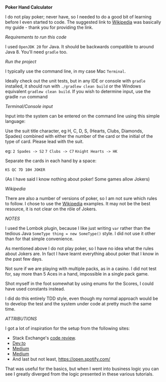**Poker Hand Calculator**

I do not play poker; never have, so I needed to do a good bit of learning before I even started to code. The suggested link to [Wikipedia](https://en.wikipedia.org/wiki/List_of_poker_hands) was basically my guide - thank you for providing the link.

*Requirements to run this code*

I used `OpenJDK 20` for Java. It should be backwards compatible to around Java 8. You'll need `gradle` too. 

*Run the project*

I typically use the command line, in my case Mac `Terminal`.

Ideally check out the unit tests, but in any IDE or console with `gradle` installed, it should run with `./gradlew clean build` or the Windows equivalent `gradlew clean build`. If you wish to determine input, use the gradle `run` command 

*Terminal/Console input*

Input into the system can be entered on the command line using this simple language:

Use the suit title character, eg H, C, D, S, (Hearts, Clubs, Diamonds, Spades) combined with either the number of the card or the initial of the type of card. Please lead with the suit. 

eg:
`2 Spades -> S2`
`7 Clubs -> C7`
`Knight Hearts -> HK`

Separate the cards in each hand by a space:

`KS QC 7D 10H JOKER`

(As I have said I know nothing about poker! Some games allow Jokers)


*Wikipedia*

There are also a number of versions of poker, so I am not sure which rules to follow. I chose to use the [Wikipedia](https://en.wikipedia.org/wiki/List_of_poker_hands) examples. It may not be the best resource, it is not clear on the rôle of Jokers. 

*NOTES*

I used the Lombok plugin, because I like just writing `var` rather than the tedious Java `SomeType thing = new SomeType()` style. I did not use it other than for that simple convenience.

As mentioned above I do not play poker, so I have no idea what the rules about Jokers are. In fact I have learnt everything about poker that I know in the past few days.

Not sure if we are playing with multiple packs, as in a casino. I did not test for, say more than 5 Aces in a hand, impossible in a single pack game.

Shot myself in the foot somewhat by using enums for the Scores, I could have used constants instead.

I did do this entirely TDD style, even though my normal approach would be to develop the test and the system under code at pretty much the same time.


*ATTRIBUTIONS*

I got a lot of inspiration for the setup from the following sites:

* Stack Exchange's [code review](https://codereview.stackexchange.com/questions/36916/weekend-challenge-poker-hand-evaluation).
* [Dev.to](https://dev.to/miketalbot/real-world-javascript-map-reduce-solving-the-poker-hand-problem-3eie)
* [Medium](https://joshgoestoflatiron.medium.com/july-17-evaluating-poker-hands-with-lookup-tables-and-perfect-hashing-c21e056da130)
* [Medium](https://blog.stackademic.com/building-a-simple-poker-hand-evaluator-in-c-1bb81676c25c)
* And last but not least, https://open.spotify.com/

That was useful for the basics, but when I went into business logic you can see I greatly diverged from the logic presented in these various tutorials.







